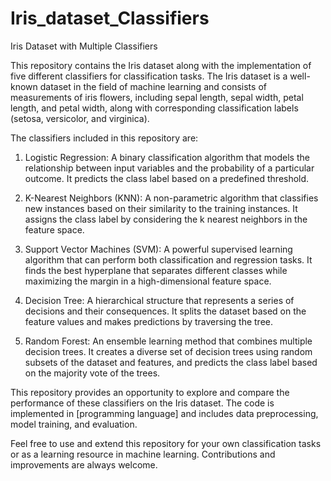 # Iris_dataset_Classifiers
Iris Dataset with Multiple Classifiers

This repository contains the Iris dataset along with the implementation of five different classifiers for classification tasks. The Iris dataset is a well-known dataset in the field of machine learning and consists of measurements of iris flowers, including sepal length, sepal width, petal length, and petal width, along with corresponding classification labels (setosa, versicolor, and virginica).

The classifiers included in this repository are:

1. Logistic Regression: A binary classification algorithm that models the relationship between input variables and the probability of a particular outcome. It predicts the class label based on a predefined threshold.

2. K-Nearest Neighbors (KNN): A non-parametric algorithm that classifies new instances based on their similarity to the training instances. It assigns the class label by considering the k nearest neighbors in the feature space.

3. Support Vector Machines (SVM): A powerful supervised learning algorithm that can perform both classification and regression tasks. It finds the best hyperplane that separates different classes while maximizing the margin in a high-dimensional feature space.

4. Decision Tree: A hierarchical structure that represents a series of decisions and their consequences. It splits the dataset based on the feature values and makes predictions by traversing the tree.

5. Random Forest: An ensemble learning method that combines multiple decision trees. It creates a diverse set of decision trees using random subsets of the dataset and features, and predicts the class label based on the majority vote of the trees.

This repository provides an opportunity to explore and compare the performance of these classifiers on the Iris dataset. The code is implemented in [programming language] and includes data preprocessing, model training, and evaluation.

Feel free to use and extend this repository for your own classification tasks or as a learning resource in machine learning. Contributions and improvements are always welcome.

